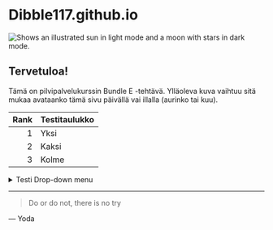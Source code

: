 # Dibble117.github.io
<picture>
  <source media="(prefers-color-scheme: dark)" srcset="https://user-images.githubusercontent.com/25423296/163456776-7f95b81a-f1ed-45f7-b7ab-8fa810d529fa.png">
  <source media="(prefers-color-scheme: light)" srcset="https://user-images.githubusercontent.com/25423296/163456779-a8556205-d0a5-45e2-ac17-42d089e3c3f8.png">
  <img alt="Shows an illustrated sun in light mode and a moon with stars in dark mode." src="https://user-images.githubusercontent.com/25423296/163456779-a8556205-d0a5-45e2-ac17-42d089e3c3f8.png">
</picture>

## Tervetuloa!

Tämä on pilvipalvelukurssin Bundle E -tehtävä.
Ylläoleva kuva vaihtuu sitä mukaa avataanko tämä sivu päivällä vai illalla (aurinko tai kuu).

| Rank | Testitaulukko |
|-----:|---------------|
|     1|         Yksi      |
|     2|       Kaksi        |
|     3|            Kolme   |

<details>
<summary>Testi Drop-down menu</summary>

# Jos näet tämän, onnistuit painamaan nuolta!

</details>

---
> Do or do not, there is no try

— Yoda
